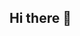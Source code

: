 ## Hi there 👋

<!--
**Andalejo1109/andalejo1109** is a ✨ _special_ ✨ repository because its `README.md` (this file) appears on your GitHub profile.

Here are some ideas to get you started:

- 🎓 Holds a degree in Economics and a Master's in Data Analytics Engineering.
- 🔭 Currently employed at a US financial company, and also providing independent consulting services.
- 🌱 I’m currently learning IA and LLMs models and apps
- 📫 you can connect with my on https://www.linkedin.com/in/andalejo/
- ⚡ Fun fact: My passion lies in cycling, my peace in gravel trails.
-->
